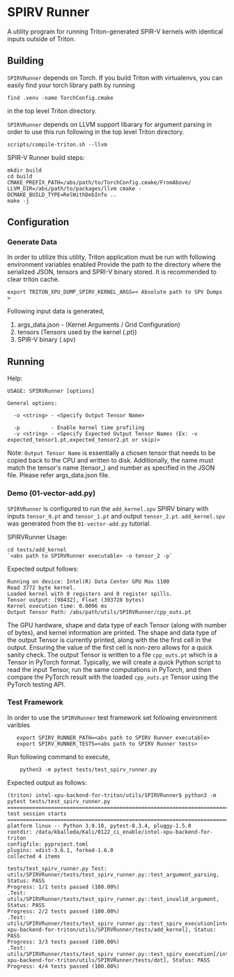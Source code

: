 # SPIRV Runner

A utility program for running Triton-generated SPIR-V kernels with identical inputs outside of Triton.

## Building

`SPIRVRunner` depends on Torch. If you build Triton with virtualenvs, you can easily find your torch library path by running
```
find .venv -name TorchConfig.cmake
```
in the top level Triton directory.

`SPIRVRunner` depends on LLVM support libarary for argument parsing in order to use this run following in the top level Triton directory.
```
scripts/compile-triton.sh --llvm
```

SPIR-V Runner build steps:

```
mkdir build
cd build
CMAKE_PREFIX_PATH=/abs/path/to/TorchConfig.cmake/FromAbove/ LLVM_DIR=/abs/path/to/packages/llvm cmake -DCMAKE_BUILD_TYPE=RelWithDebInfo ..
make -j
```

## Configuration

### Generate Data

In order to utilize this utility, Triton application must be run with following environment variables enabled
Provide the path to the directory where the serialized JSON, tensors and SPRI-V binary stored. It is recommended to clear triton cache.

```
export TRITON_XPU_DUMP_SPIRV_KERNEL_ARGS=< Absolute path to SPV Dumps >
```

Following input data is generated,

1. args_data.json - (Kernel Arguments / Grid Configuration)
2. tensors  (Tensors used by the kernel (.pt))
3. SPIR-V binary (.spv)


## Running

Help:

```
USAGE: SPIRVRunner [options]

General options:

  -o <string> - <Specify Output Tensor Name>

  -p          - Enable kernel time profiling
  -v <string> - <Specify Expected Output Tensor Names (Ex: -v expected_tensor1.pt,expected_tensor2.pt or skip)>
 ```


Note: `Output Tensor Name`  is essentially a chosen tensor that needs to be copied back to the CPU and written to disk. Additionally, the name must match the tensor's name (tensor_) and number as specified in the JSON file. Please refer args_data.json file.

### Demo (01-vector-add.py)

`SPIRVRunner` is configured to run the `add_kernel.spv` SPIRV binary with inputs `tensor_0.pt` and `tensor_1.pt` and output `tensor_2.pt`. `add_kernel.spv` was generated from the `01-vector-add.py` tutorial.

SPIRVRunner Usage:
```
cd tests/add_kernel
`<abs path to SPIRVRunner executable> -o tensor_2 -p`
```

Expected output follows:

```
Running on device: Intel(R) Data Center GPU Max 1100
Read 3772 byte kernel.
Loaded kernel with 0 registers and 0 register spills.
Tensor output: [98432], Float (393728 bytes)
Kernel execution time: 0.0096 ms
Output Tensor Path: /abs/path/utils/SPIRVRunner/cpp_outs.pt
```

The GPU hardware, shape and data type of each Tensor (along with number of bytes), and kernel information are printed. The shape and data type of the output Tensor is currently printed, along with the the first cell in the output. Ensuring the value of the first cell is non-zero allows for a quick sanity check. The output Tensor is written to a file `cpp_outs.pt` which is a Tensor in PyTorch format. Typically, we will create a quick Python script to read the input Tensor, run the same computations in PyTorch, and then compare the PyTorch result with the loaded `cpp_outs.pt` Tensor using the PyTorch testing API.

### Test Framework

In order to use the `SPIRVRunner` test framework set following environment varibles

```
   export SPIRV_RUNNER_PATH=<abs path to SPIRV Runner executable>
   export SPIRV_RUNNER_TESTS=<abs path to SPIRV Runner tests>
```

Run following command to execute,

```
    python3 -m pytest tests/test_spirv_runner.py
```

Expected output as follows:

```
(triton) intel-xpu-backend-for-triton/utils/SPIRVRunner$ python3 -m pytest tests/test_spirv_runner.py
============================================================================ test session starts =============================================================================
platform linux -- Python 3.9.18, pytest-8.3.4, pluggy-1.5.0
rootdir: /data/kballeda/Kali/0122_ci_enable/intel-xpu-backend-for-triton
configfile: pyproject.toml
plugins: xdist-3.6.1, forked-1.6.0
collected 4 items

tests/test_spirv_runner.py Test: utils/SPIRVRunner/tests/test_spirv_runner.py::test_argument_parsing, Status: PASS
Progress: 1/1 tests passed (100.00%)
.Test: utils/SPIRVRunner/tests/test_spirv_runner.py::test_invalid_argument, Status: PASS
Progress: 2/2 tests passed (100.00%)
.Test: utils/SPIRVRunner/tests/test_spirv_runner.py::test_spirv_execution[intel-xpu-backend-for-triton/utils/SPIRVRunner/tests/add_kernel], Status: PASS
Progress: 3/3 tests passed (100.00%)
.Test: utils/SPIRVRunner/tests/test_spirv_runner.py::test_spirv_execution[/intel-xpu-backend-for-triton/utils/SPIRVRunner/tests/dot], Status: PASS
Progress: 4/4 tests passed (100.00%)
```
